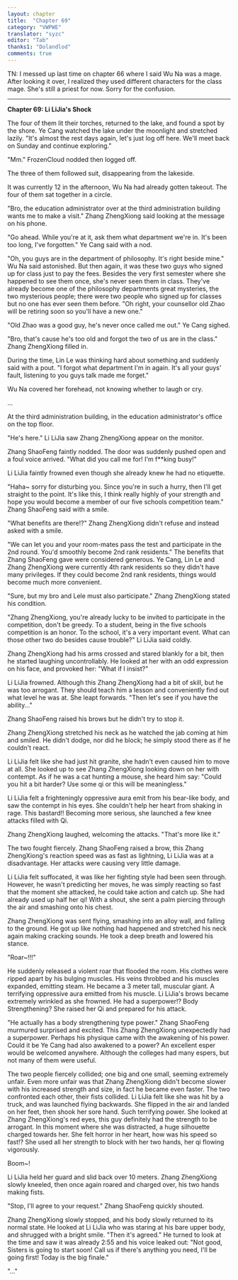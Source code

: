 ```yaml
---
layout: chapter
title:  "Chapter 69"
category: "VWPWE"
translator: "syzc"
editor: "Tab"
thanks1: "Dolandlod"
comments: true
---
```


TN: I messed up last time on chapter 66 where I said Wu Na was a mage. After looking it over, I realized they used different characters for the class mage. She's still a priest for now. Sorry for the confusion.

---

**Chapter 69: Li LiJia's Shock**
 
The four of them lit their torches, returned to the lake, and found a spot by the shore. Ye Cang watched the lake under the moonlight and stretched lazily. "It's almost the rest days again, let's just log off here. We'll meet back on Sunday and continue exploring." 
 
"Mm." FrozenCloud nodded then logged off.
 
The three of them followed suit, disappearing from the lakeside.
 
It was currently 12 in the afternoon, Wu Na had already gotten takeout. The four of them sat together in a circle.
 
"Bro, the education administrator over at the third administration building wants me to make a visit." Zhang ZhengXiong said looking at the message on his phone.
 
"Go ahead. While you're at it, ask them what department we're in. It's been too long, I've forgotten." Ye Cang said with a nod.
 
"Oh, you guys are in the department of philosophy. It's right beside mine." Wu Na said astonished. But then again, it was these two guys who signed up for class just to pay the fees. Besides the very first semester where she happened to see them once, she's never seen them in class. They've already become one of the philosophy departments great mysteries, the two mysterious people; there were two people who signed up for classes but no one has ever seen them before. "Oh right, your counsellor old Zhao will be retiring soon so you'll have a new one."
 
"Old Zhao was a good guy, he's never once called me out." Ye Cang sighed.
 
"Bro, that's cause he's too old and forgot the two of us are in the class." Zhang ZhengXiong filled in.
 
During the time, Lin Le was thinking hard about something and suddenly said with a pout. "I forgot what department I'm in again. It's all your guys' fault, listening to you guys talk made me forget."
 
Wu Na covered her forehead, not knowing whether to laugh or cry.

...
 
At the third administration building, in the education administrator's office on the top floor.
 
"He's here." Li LiJia saw Zhang ZhengXiong appear on the monitor.
 
Zhang ShaoFeng faintly nodded. The door was suddenly pushed open and a foul voice arrived. "What did you call me for! I'm f\*\*king busy!"
 
Li LiJia faintly frowned even though she already knew he had no etiquette.
 
"Haha~ sorry for disturbing you. Since you're in such a hurry, then I'll get straight to the point. It's like this, I think really highly of your strength and hope you would become a member of our five schools competition team." Zhang ShaoFeng said with a smile.
 
"What benefits are there!?" Zhang ZhengXiong didn't refuse and instead asked with a smile.
 
"We can let you and your room-mates pass the test and participate in the 2nd round. You'd smoothly become 2nd rank residents." The benefits that Zhang ShaoFeng gave were considered generous. Ye Cang, Lin Le and Zhang ZhengXiong were currently 4th rank residents so they didn't have many privileges. If they could become 2nd rank residents, things would become much more convenient.  
 
"Sure, but my bro and Lele must also participate." Zhang ZhengXiong stated his condition.
 
"Zhang ZhengXiong, you're already lucky to be invited to participate in the competition, don't be greedy. To a student, being in the five schools competition is an honor. To the school, it's a very important event. What can those other two do besides cause trouble?" Li LiJia said coldly.
 
Zhang ZhengXiong had his arms crossed and stared blankly for a bit, then he started laughing uncontrollably. He looked at her with an odd expression on his face, and provoked her: "What if I insist?"
 
Li LiJia frowned. Although this Zhang ZhengXiong had a bit of skill, but he was too arrogant. They should teach him a lesson and conveniently find out what level he was at. She leapt forwards. "Then let's see if you have the ability..."
 
Zhang ShaoFeng raised his brows but he didn't try to stop it.
 
Zhang ZhengXiong stretched his neck as he watched the jab coming at him and smiled. He didn't dodge, nor did he block; he simply stood there as if he couldn't react. 
 
Li LiJia felt like she had just hit granite, she hadn't even caused him to move at all. She looked up to see Zhang ZhengXiong looking down on her with contempt. As if he was a cat hunting a mouse, she heard him say: "Could you hit a bit harder? Use some qi or this will be meaningless."
 
Li LiJia felt a frighteningly oppressive aura emit from his bear-like body, and saw the contempt in his eyes. She couldn't help her heart from shaking in rage. This bastard!! Becoming more serious, she launched a few knee attacks filled with Qi.
 
Zhang ZhengXiong laughed, welcoming the attacks. "That's more like it."
 
The two fought fiercely. Zhang ShaoFeng raised a brow, this Zhang ZhengXiong's reaction speed was as fast as lightning, Li LiJia was at a disadvantage. Her attacks were causing very little damage.  
 
Li LiJia felt suffocated, it was like her fighting style had been seen through. However, he wasn't predicting her moves, he was simply reacting so fast that the moment she attacked, he could take action and catch up. She had already used up half her qi! With a shout, she sent a palm piercing through the air and smashing onto his chest.
 
Zhang ZhengXiong was sent flying, smashing into an alloy wall, and falling to the ground. He got up like nothing had happened and stretched his neck again making cracking sounds. He took a deep breath and lowered his stance.
 
"Roar~!!!"
 
He suddenly released a violent roar that flooded the room. His clothes were ripped apart by his bulging muscles. His veins throbbed and his muscles expanded, emitting steam. He became a 3 meter tall, muscular giant. A terrifying oppressive aura emitted from his muscle.  Li LiJia's brows became extremely wrinkled as she frowned. He had a superpower!? Body Strengthening? She raised her Qi and prepared for his attack.
 
"He actually has a body strengthening type power." Zhang ShaoFeng murmured surprised and excited. This Zhang ZhengXiong unexpectedly had a superpower. Perhaps his physique came with the awakening of his power. Could it be Ye Cang had also awakened to a power? An excellent esper would be welcomed anywhere. Although the colleges had many espers, but not many of them were useful.
 
The two people fiercely collided; one big and one small, seeming extremely unfair. Even more unfair was that Zhang ZhengXiong didn't become slower with his increased strength and size, in fact he became even faster. The two confronted each other, their fists collided. Li LiJia felt like she was hit by a truck, and was launched flying backwards. She flipped in the air and landed on her feet, then shook her sore hand. Such terrifying power. She looked at Zhang ZhengXiong's red eyes, this guy definitely had the strength to be arrogant. In this moment where she was distracted, a huge silhouette charged towards her. She felt horror in her heart, how was his speed so fast!? She used all her strength to block with her two hands, her qi flowing vigorously.
 
Boom~!
 
Li LiJia held her guard and slid back over 10 meters. Zhang ZhengXiong slowly kneeled, then once again roared and charged over, his two hands making fists.
 
"Stop, I'll agree to your request." Zhang ShaoFeng quickly shouted.
 
Zhang ZhengXiong slowly stopped, and his body slowly returned to its normal state. He looked at Li LiJia who was staring at his bare upper body, and shrugged with a bright smile. "Then it's agreed." He turned to look at the time and saw it was already 2:55 and his voice leaked out: "Not good, Sisters is going to start soon! Call us if there's anything you need, I'll be going first! Today is the big finale."
 
"..."
